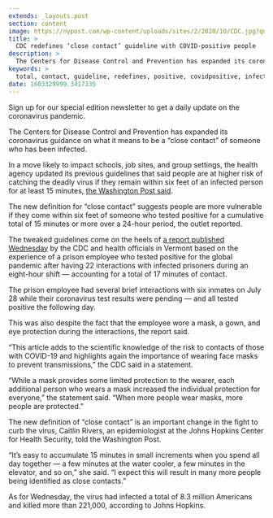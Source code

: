 ```yaml
--- 
extends: _layouts.post 
section: content 
image: https://nypost.com/wp-content/uploads/sites/2/2020/10/CDC.jpg?quality=90&strip=all&w=1200 
title: > 
  CDC redefines ‘close contact’ guideline with COVID-positive people 
description: > 
  The Centers for Disease Control and Prevention has expanded its coronavirus guidance on what it means to be a “close contact” of someone who has been infected.The new definition for “close contact” suggests people are more vulnerable if they come within six feet of someone who tested positive for a cumulative total of 15 minutes or more over a 24-hour period, the outlet reported.The prison employee had several brief interactions with six inmates on July 28 while their coronavirus test results were pending — and all tested positive the following day.This was also despite the fact that the employee wore a mask, a gown, and eye protection during the interactions, the report said.“While a mask provides some limited protection to the wearer, each additional person who wears a mask increased the individual protection for everyone,” the statement said. 
keywords: > 
  total, contact, guideline, redefines, positive, covidpositive, infected, protection, cdc, virus, tested, minutes, close, interactions, mask 
date: 1603329999.3417335 
--- 
```

<div><p>Sign up for our special edition newsletter to get a daily update on the coronavirus pandemic.</p><p>The Centers for Disease Control and Prevention has expanded its coronavirus guidance on what it means to be a &#8220;close contact&#8221; of someone who has been infected.</p>
<p>In a move likely to impact schools, job sites, and group settings, the health agency updated its previous guidelines that said people are at higher risk of catching the deadly virus if they remain within six feet of an infected person for at least 15 minutes, <a href="https://www.washingtonpost.com/health/2020/10/21/coronavirus-close-contact-cdc/" rel="noopener noreferrer" target="_blank">the Washington Post said</a>.</p>
<p>The new definition for &#8220;close contact&#8221; suggests people are more vulnerable if they come within six feet of someone who tested positive for a cumulative total of 15 minutes or more over a 24-hour period, the outlet reported.</p>
<p>The tweaked guidelines come on the heels of <a href="https://www.washingtonpost.com/health/2020/10/21/coronavirus-close-contact-cdc/" rel="noopener noreferrer" target="_blank">a report published Wednesday</a> by the CDC and health officials in Vermont based on the experience of a prison employee who tested positive for the global pandemic after having 22 interactions with infected prisoners during an eight-hour shift &#8212; accounting for a total of 17 minutes of contact.</p>
<p>The prison employee had several brief interactions with six inmates on July 28 while their coronavirus test results were pending &#8212; and all tested positive the following day.</p>
<p>This was also despite the fact that the employee wore a mask, a gown, and eye protection during the interactions, the report said.</p>
<p>&#8220;This article adds to the scientific knowledge of the risk to contacts of those with COVID-19 and highlights again the importance of wearing face masks to prevent transmissions,&#8221; the CDC said in a statement.</p>
<p>&#8220;While a mask provides some limited protection to the wearer, each additional person who wears a mask increased the individual protection for everyone,&#8221; the statement said. &#8220;When more people wear masks, more people are protected.&#8221;</p>
<p>The new definition of &#8220;close contact&#8221; is an important change in the fight to curb the virus, Caitlin Rivers, an epidemiologist at the Johns Hopkins Center for Health Security, told the Washington Post.</p>
<p>&#8220;It&#8217;s easy to accumulate 15 minutes in small increments when you spend all day together &#8212; a few minutes at the water cooler, a few minutes in the elevator, and so on,&#8221; she said. &#8220;I expect this will result in many more people being identified as close contacts.&#8221;</p>
<p>As for Wednesday, the virus had infected a total of 8.3 million Americans and killed more than 221,000, according to Johns Hopkins.</p>
			</div>